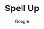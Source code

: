 ---
title: 'Spell Up'
author: Google
project_image_path: '/images/gallery/spell-up.jpeg'
external_url: 'https://spellup.withgoogle.com/'
---